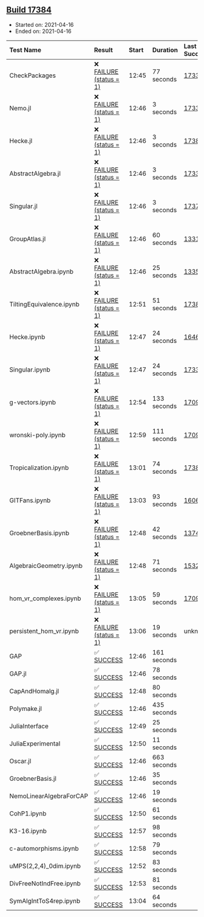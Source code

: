 ## [Build 17384](https://oscarci.mathematik.uni-kl.de/job/oscar/17384/)

* Started on: 2021-04-16
* Ended on: 2021-04-16

| Test Name    | Result | Start | Duration | Last Success | First Failure |
|:-------------|:-------|:------|:---------|:-------------|:--------------|
| CheckPackages | ❌ [FAILURE (status = 1)](https://oscarci.mathematik.uni-kl.de/job/oscar/17384/artifact/logs/build-17384/CheckPackages.log) | 12:45 | 77 seconds | [17336](https://oscarci.mathematik.uni-kl.de/job/oscar/17336/) | [17337](https://oscarci.mathematik.uni-kl.de/job/oscar/17337/) |
| Nemo.jl | ❌ [FAILURE (status = 1)](https://oscarci.mathematik.uni-kl.de/job/oscar/17384/artifact/logs/build-17384/Nemo.jl.log) | 12:46 | 3 seconds | [17338](https://oscarci.mathematik.uni-kl.de/job/oscar/17338/) | [17339](https://oscarci.mathematik.uni-kl.de/job/oscar/17339/) |
| Hecke.jl | ❌ [FAILURE (status = 1)](https://oscarci.mathematik.uni-kl.de/job/oscar/17384/artifact/logs/build-17384/Hecke.jl.log) | 12:46 | 3 seconds | [17382](https://oscarci.mathematik.uni-kl.de/job/oscar/17382/) | [17383](https://oscarci.mathematik.uni-kl.de/job/oscar/17383/) |
| AbstractAlgebra.jl | ❌ [FAILURE (status = 1)](https://oscarci.mathematik.uni-kl.de/job/oscar/17384/artifact/logs/build-17384/AbstractAlgebra.jl.log) | 12:46 | 3 seconds | [17336](https://oscarci.mathematik.uni-kl.de/job/oscar/17336/) | [17337](https://oscarci.mathematik.uni-kl.de/job/oscar/17337/) |
| Singular.jl | ❌ [FAILURE (status = 1)](https://oscarci.mathematik.uni-kl.de/job/oscar/17384/artifact/logs/build-17384/Singular.jl.log) | 12:46 | 3 seconds | [17379](https://oscarci.mathematik.uni-kl.de/job/oscar/17379/) | [17380](https://oscarci.mathematik.uni-kl.de/job/oscar/17380/) |
| GroupAtlas.jl | ❌ [FAILURE (status = 1)](https://oscarci.mathematik.uni-kl.de/job/oscar/17384/artifact/logs/build-17384/GroupAtlas.jl.log) | 12:46 | 60 seconds | [13311](https://oscarci.mathematik.uni-kl.de/job/oscar/13311/) | [13312](https://oscarci.mathematik.uni-kl.de/job/oscar/13312/) |
| AbstractAlgebra.ipynb | ❌ [FAILURE (status = 1)](https://oscarci.mathematik.uni-kl.de/job/oscar/17384/artifact/logs/build-17384/AbstractAlgebra.ipynb.log) | 12:46 | 25 seconds | [13355](https://oscarci.mathematik.uni-kl.de/job/oscar/13355/) | [13356](https://oscarci.mathematik.uni-kl.de/job/oscar/13356/) |
| TiltingEquivalence.ipynb | ❌ [FAILURE (status = 1)](https://oscarci.mathematik.uni-kl.de/job/oscar/17384/artifact/logs/build-17384/TiltingEquivalence.ipynb.log) | 12:51 | 51 seconds | [17381](https://oscarci.mathematik.uni-kl.de/job/oscar/17381/) | [17382](https://oscarci.mathematik.uni-kl.de/job/oscar/17382/) |
| Hecke.ipynb | ❌ [FAILURE (status = 1)](https://oscarci.mathematik.uni-kl.de/job/oscar/17384/artifact/logs/build-17384/Hecke.ipynb.log) | 12:47 | 24 seconds | [16463](https://oscarci.mathematik.uni-kl.de/job/oscar/16463/) | [16464](https://oscarci.mathematik.uni-kl.de/job/oscar/16464/) |
| Singular.ipynb | ❌ [FAILURE (status = 1)](https://oscarci.mathematik.uni-kl.de/job/oscar/17384/artifact/logs/build-17384/Singular.ipynb.log) | 12:47 | 24 seconds | [17338](https://oscarci.mathematik.uni-kl.de/job/oscar/17338/) | [17339](https://oscarci.mathematik.uni-kl.de/job/oscar/17339/) |
| g-vectors.ipynb | ❌ [FAILURE (status = 1)](https://oscarci.mathematik.uni-kl.de/job/oscar/17384/artifact/logs/build-17384/g-vectors.ipynb.log) | 12:54 | 133 seconds | [17099](https://oscarci.mathematik.uni-kl.de/job/oscar/17099/) | [17100](https://oscarci.mathematik.uni-kl.de/job/oscar/17100/) |
| wronski-poly.ipynb | ❌ [FAILURE (status = 1)](https://oscarci.mathematik.uni-kl.de/job/oscar/17384/artifact/logs/build-17384/wronski-poly.ipynb.log) | 12:59 | 111 seconds | [17098](https://oscarci.mathematik.uni-kl.de/job/oscar/17098/) | [17099](https://oscarci.mathematik.uni-kl.de/job/oscar/17099/) |
| Tropicalization.ipynb | ❌ [FAILURE (status = 1)](https://oscarci.mathematik.uni-kl.de/job/oscar/17384/artifact/logs/build-17384/Tropicalization.ipynb.log) | 13:01 | 74 seconds | [17383](https://oscarci.mathematik.uni-kl.de/job/oscar/17383/) | [17384](https://oscarci.mathematik.uni-kl.de/job/oscar/17384/) |
| GITFans.ipynb | ❌ [FAILURE (status = 1)](https://oscarci.mathematik.uni-kl.de/job/oscar/17384/artifact/logs/build-17384/GITFans.ipynb.log) | 13:03 | 93 seconds | [16068](https://oscarci.mathematik.uni-kl.de/job/oscar/16068/) | [16069](https://oscarci.mathematik.uni-kl.de/job/oscar/16069/) |
| GroebnerBasis.ipynb | ❌ [FAILURE (status = 1)](https://oscarci.mathematik.uni-kl.de/job/oscar/17384/artifact/logs/build-17384/GroebnerBasis.ipynb.log) | 12:48 | 42 seconds | [13748](https://oscarci.mathematik.uni-kl.de/job/oscar/13748/) | [13749](https://oscarci.mathematik.uni-kl.de/job/oscar/13749/) |
| AlgebraicGeometry.ipynb | ❌ [FAILURE (status = 1)](https://oscarci.mathematik.uni-kl.de/job/oscar/17384/artifact/logs/build-17384/AlgebraicGeometry.ipynb.log) | 12:48 | 71 seconds | [15322](https://oscarci.mathematik.uni-kl.de/job/oscar/15322/) | [15323](https://oscarci.mathematik.uni-kl.de/job/oscar/15323/) |
| hom_vr_complexes.ipynb | ❌ [FAILURE (status = 1)](https://oscarci.mathematik.uni-kl.de/job/oscar/17384/artifact/logs/build-17384/hom_vr_complexes.ipynb.log) | 13:05 | 59 seconds | [17099](https://oscarci.mathematik.uni-kl.de/job/oscar/17099/) | [17100](https://oscarci.mathematik.uni-kl.de/job/oscar/17100/) |
| persistent_hom_vr.ipynb | ❌ [FAILURE (status = 1)](https://oscarci.mathematik.uni-kl.de/job/oscar/17384/artifact/logs/build-17384/persistent_hom_vr.ipynb.log) | 13:06 | 19 seconds | unknown | unknown |
| GAP | ✅ [SUCCESS](https://oscarci.mathematik.uni-kl.de/job/oscar/17384/artifact/logs/build-17384/GAP.log) | 12:46 | 161 seconds |  |  |
| GAP.jl | ✅ [SUCCESS](https://oscarci.mathematik.uni-kl.de/job/oscar/17384/artifact/logs/build-17384/GAP.jl.log) | 12:46 | 78 seconds |  |  |
| CapAndHomalg.jl | ✅ [SUCCESS](https://oscarci.mathematik.uni-kl.de/job/oscar/17384/artifact/logs/build-17384/CapAndHomalg.jl.log) | 12:48 | 80 seconds |  |  |
| Polymake.jl | ✅ [SUCCESS](https://oscarci.mathematik.uni-kl.de/job/oscar/17384/artifact/logs/build-17384/Polymake.jl.log) | 12:46 | 435 seconds |  |  |
| JuliaInterface | ✅ [SUCCESS](https://oscarci.mathematik.uni-kl.de/job/oscar/17384/artifact/logs/build-17384/JuliaInterface.log) | 12:49 | 25 seconds |  |  |
| JuliaExperimental | ✅ [SUCCESS](https://oscarci.mathematik.uni-kl.de/job/oscar/17384/artifact/logs/build-17384/JuliaExperimental.log) | 12:50 | 11 seconds |  |  |
| Oscar.jl | ✅ [SUCCESS](https://oscarci.mathematik.uni-kl.de/job/oscar/17384/artifact/logs/build-17384/Oscar.jl.log) | 12:46 | 663 seconds |  |  |
| GroebnerBasis.jl | ✅ [SUCCESS](https://oscarci.mathematik.uni-kl.de/job/oscar/17384/artifact/logs/build-17384/GroebnerBasis.jl.log) | 12:46 | 35 seconds |  |  |
| NemoLinearAlgebraForCAP | ✅ [SUCCESS](https://oscarci.mathematik.uni-kl.de/job/oscar/17384/artifact/logs/build-17384/NemoLinearAlgebraForCAP.log) | 12:46 | 19 seconds |  |  |
| CohP1.ipynb | ✅ [SUCCESS](https://oscarci.mathematik.uni-kl.de/job/oscar/17384/artifact/logs/build-17384/CohP1.ipynb.log) | 12:50 | 61 seconds |  |  |
| K3-16.ipynb | ✅ [SUCCESS](https://oscarci.mathematik.uni-kl.de/job/oscar/17384/artifact/logs/build-17384/K3-16.ipynb.log) | 12:57 | 98 seconds |  |  |
| c-automorphisms.ipynb | ✅ [SUCCESS](https://oscarci.mathematik.uni-kl.de/job/oscar/17384/artifact/logs/build-17384/c-automorphisms.ipynb.log) | 12:58 | 79 seconds |  |  |
| uMPS(2,2,4)_0dim.ipynb | ✅ [SUCCESS](https://oscarci.mathematik.uni-kl.de/job/oscar/17384/artifact/logs/build-17384/uMPS-2-2-4-_0dim.ipynb.log) | 12:52 | 83 seconds |  |  |
| DivFreeNotIndFree.ipynb | ✅ [SUCCESS](https://oscarci.mathematik.uni-kl.de/job/oscar/17384/artifact/logs/build-17384/DivFreeNotIndFree.ipynb.log) | 12:53 | 81 seconds |  |  |
| SymAlgIntToS4rep.ipynb | ✅ [SUCCESS](https://oscarci.mathematik.uni-kl.de/job/oscar/17384/artifact/logs/build-17384/SymAlgIntToS4rep.ipynb.log) | 13:04 | 64 seconds |  |  |
